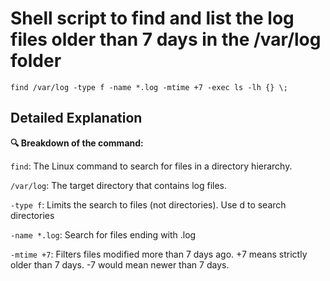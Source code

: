 # **Shell script to find and list the log files older than 7 days in the /var/log folder**

```
find /var/log -type f -name *.log -mtime +7 -exec ls -lh {} \;
```

## **Detailed Explanation**

**🔍 Breakdown of the command:**

```find```: The Linux command to search for files in a directory hierarchy.

```/var/log```: The target directory that contains log files.

```-type f```: Limits the search to files (not directories). Use d to search directories

```-name *.log```: Search for files ending with .log 

```-mtime +7```: Filters files modified more than 7 days ago.
                 +7 means strictly older than 7 days.
                 -7 would mean newer than 7 days.

